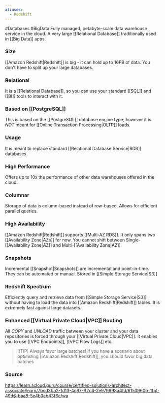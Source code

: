 ```yaml
---
aliases:
  - Redshift
---
```

#Databases #BigData 
Fully managed, petabyte-scale data warehouse service in the cloud.
A very large [[Relational Database]] traditionally used in [[Big Data]] apps.
### Size
[[Amazon Redshift|Redshift]] is big - it can hold up to 16PB of data. You don't have to split up your large databases.
### Relational
It is a [[Relational Database]], so you can use your standard [[SQL]] and [[BI]] tools to interact with it.
### Based on [[PostgreSQL]]
This is based on the [[PostgreSQL]] database engine type; however it is *NOT* meant for [[Online Transaction Processing|OLTP]] loads.
### Usage
It is meant to replace standard [[Relational Database Service|RDS]] databases.
### High Performance
Offers up to 10x the performance of other data warehouses offered in the cloud.
### Columnar
Storage of data is column-based instead of row-based. Allows for efficient parallel queries.
### High Availability
[[Amazon Redshift|Redshift]] supports [[Multi-AZ RDS]]. It only spans two [[Availability Zone|AZs]] for now.
You cannot shift between Single-[[Availability Zone|AZ]] and Multi-[[Availability Zone|AZ]]
### Snapshots
Incremental [[Snapshot|Snapshots]] are incremental and point-in-time. They can be automated or manual. Stored in [[Simple Storage Service|S3]]
### Redshift Spectrum
Efficiently query and retrieve data from [[Simple Storage Service|S3]] without having to load the data into [[Amazon Redshift|Redshift]] tables. It is extremely fast against large datasets.
### Enhanced [[Virtual Private Cloud|VPC]] Routing
All *COPY* and *UNLOAD* traffic between your cluster and your data repositories is forced through your [[Virtual Private Cloud|VPC]]. It enables you to use [[VPC Endpoints]], [[VPC Flow Logs]] etc.

> [!TIP] Always favor large batches!
> If you have a scenario about optimizing [[Amazon Redshift|Redshift]], you should favor big data batches
### Source
https://learn.acloud.guru/course/certified-solutions-architect-associate/learn/7bcd3ba2-1d13-4c67-92c4-2e979998a4fd/6150960b-1f5f-49d6-baa8-5e4b0ab43f6c/wa